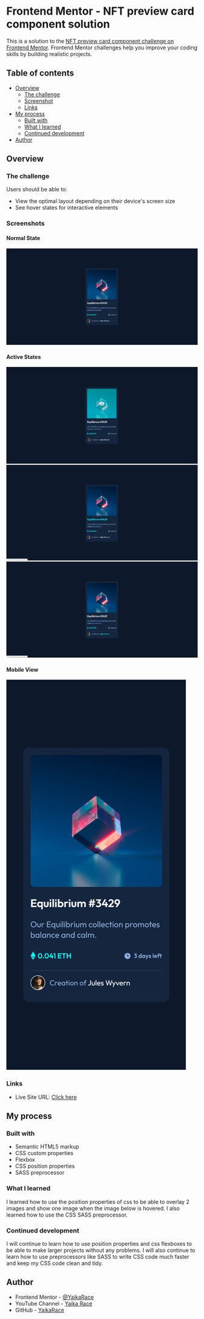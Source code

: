 # Frontend Mentor - NFT preview card component solution

This is a solution to the [NFT preview card component challenge on Frontend Mentor](https://www.frontendmentor.io/challenges/nft-preview-card-component-SbdUL_w0U). Frontend Mentor challenges help you improve your coding skills by building realistic projects. 

## Table of contents

- [Overview](#overview)
  - [The challenge](#the-challenge)
  - [Screenshot](#screenshots)
  - [Links](#links)
- [My process](#my-process)
  - [Built with](#built-with)
  - [What I learned](#what-i-learned)
  - [Continued development](#continued-development)
- [Author](#author)


## Overview

### The challenge

Users should be able to:

- View the optimal layout depending on their device's screen size
- See hover states for interactive elements

### Screenshots

#### Normal State
![](screenshots/screenshot.png)

#### Active States
![](screenshots/active1.png)
![](screenshots/active2.png)
![](screenshots/active3.png)

#### Mobile View
![](screenshots/mobile.png)


### Links

- Live Site URL: [Click here](https://yaikarace.github.io/NFT-Preview-Card-Component/)

## My process

### Built with

- Semantic HTML5 markup
- CSS custom properties
- Flexbox
- CSS position properties
- SASS preprocessor


### What I learned

I learned how to use the position properties of css to be able to overlay 2 images and show one image when the image below is hovered.
I also learned how to use the CSS SASS preprocessor.

### Continued development

I will continue to learn how to use position properties and css flexboxes to be able to make larger projects without any problems.
I will also continue to learn how to use preprocessors like SASS to write CSS code much faster and keep my CSS code clean and tidy.

## Author

- Frontend Mentor - [@YaikaRace](https://www.frontendmentor.io/profile/yaikarace)
- YouTube Channel - [Yaika Race](https://www.youtube.com/c/yaikarace)
- GitHub - [YaikaRace](https://www.github.com/yaikarace)